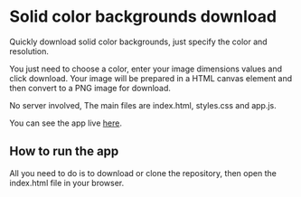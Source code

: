 # Solid color backgrounds download

Quickly download solid color backgrounds, just specify the color and resolution.

You just need to choose a color, enter your image dimensions values and click download.
Your image will be prepared in a HTML canvas element and then convert to a PNG image for download.

No server involved, The main files are index.html, styles.css and app.js.

You can see the app live [here](https://agile8118.github.io/solid-color-backgrounds-download/).

## How to run the app

All you need to do is to download or clone the repository, then open the index.html file in your browser.
